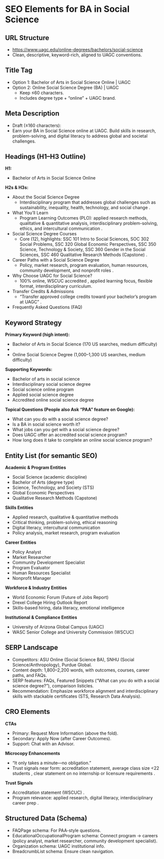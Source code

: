 # **SEO Elements for BA in Social Science**

## **URL Structure**

* https://www.uagc.edu/online-degrees/bachelors/social-science  
* Clean, descriptive, keyword-rich, aligned to UAGC conventions.

## **Title Tag**

* Option 1: Bachelor of Arts in Social Science Online | UAGC  
* Option 2: Online Social Science Degree (BA) | UAGC  
  * Keep ≤60 characters.  
  * Includes degree type \+ “online” \+ UAGC brand.

## **Meta Description**

* Draft (≤160 characters):  
* Earn your BA in Social Science online at UAGC. Build skills in research, problem-solving, and digital literacy to address global and societal challenges.

## **Headings (H1–H3 Outline)**

**H1:**

* Bachelor of Arts in Social Science Online

**H2s & H3s:**

* About the Social Science Degree  
  * Interdisciplinary program that addresses global challenges such as sustainability, inequality, health, technology, and social change .  
* What You’ll Learn  
  * Program Learning Outcomes (PLO): applied research methods, qualitative & quantitative analysis, interdisciplinary problem-solving, ethics, and intercultural communication .  
* Social Science Degree Courses  
  * Core (12), highlights: SSC 101 Intro to Social Sciences, SOC 302 Social Problems, SSC 320 Global Economic Perspectives, SSC 350 Science, Technology & Society, SSC 360 Gender in the Social Sciences, SSC 460 Qualitative Research Methods (Capstone) .  
* Career Paths with a Social Science Degree  
  * Policy, market research, program evaluation, human resources, community development, and nonprofit roles .  
* Why Choose UAGC for Social Science?  
  * 100% online, WSCUC accredited , applied learning focus, flexible format, interdisciplinary curriculum.  
* Transfer Credits & Admissions  
  * “Transfer approved college credits toward your bachelor’s program at UAGC” .  
* Frequently Asked Questions (FAQ)

## **Keyword Strategy**

**Primary Keyword (high intent):**

* Bachelor of Arts in Social Science (170 US searches, medium difficulty)  
*   
* Online Social Science Degree (1,000–1,300 US searches, medium difficulty)

**Supporting Keywords:**

* Bachelor of arts in social science  
* Interdisciplinary social science degree  
* Social science online program  
* Applied social science degree  
* Accredited online social science degree

**Topical Questions (People also Ask “PAA” feature on Google):**

* What can you do with a social science degree?  
* Is a BA in social science worth it?  
* What jobs can you get with a social science degree?  
* Does UAGC offer an accredited social science program?  
* How long does it take to complete an online social science program?

## **Entity List (for semantic SEO)**

**Academic & Program Entities**

* Social Science (academic discipline)  
* Bachelor of Arts (degree type)  
* Science, Technology, and Society (STS)  
* Global Economic Perspectives  
* Qualitative Research Methods (Capstone)

**Skills Entities**

* Applied research, qualitative & quantitative methods  
* Critical thinking, problem-solving, ethical reasoning  
* Digital literacy, intercultural communication  
* Policy analysis, market research, program evaluation

**Career Entities**

* Policy Analyst  
* Market Researcher  
* Community Development Specialist  
* Program Evaluator  
* Human Resources Specialist  
* Nonprofit Manager

**Workforce & Industry Entities**

* World Economic Forum (Future of Jobs Report)  
* Drexel College Hiring Outlook Report  
* Skills-based hiring, data literacy, emotional intelligence

**Institutional & Compliance Entities**

* University of Arizona Global Campus (UAGC)  
* WASC Senior College and University Commission (WSCUC)

## **SERP Landscape**

* Competitors: ASU Online (Social Science BA), SNHU (Social Science/Anthropology), Purdue Global.  
* Content depth: 1,800–2,200 words, with outcomes, courses, career paths, and FAQs.  
* SERP features: FAQs, Featured Snippets (“What can you do with a social science degree?”), comparison listicles.  
* Recommendation: Emphasize workforce alignment and interdisciplinary skills with stackable certificates (STS, Research Data Analysis).

## **CRO Elements**

**CTAs**

* Primary: Request More Information (above the fold).  
* Secondary: Apply Now (after Career Outcomes).  
* Support: Chat with an Advisor.

**Microcopy Enhancements**

* “It only takes a minute—no obligation.”  
* Trust signals near form: accreditation statement, average class size \<22 students , clear statement on no internship or licensure requirements .

**Trust Signals**

* Accreditation statement (WSCUC) .  
* Program relevance: applied research, digital literacy, interdisciplinary career prep .

## **Structured Data (Schema)**

* FAQPage schema: For PAA-style questions.  
* EducationalOccupationalProgram schema: Connect program → careers (policy analyst, market researcher, community development specialist).  
* Organization schema: UAGC institutional info.  
* BreadcrumbList schema: Ensure clean navigation.

